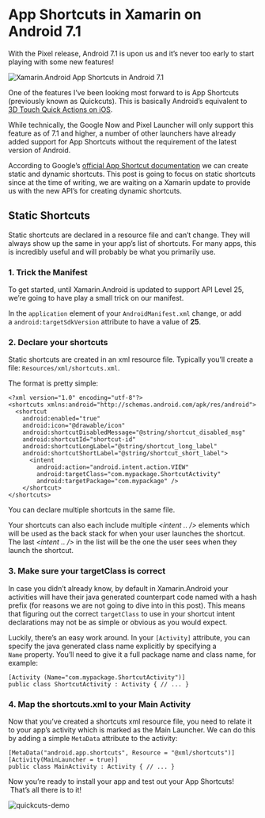 # App Shortcuts in Xamarin on Android 7.1

With the Pixel release, Android 7.1 is upon us and it’s never too early to start playing with some new features!

![Xamarin.Android App Shortcuts in Android 7.1](https://cdn.hashnode.com/res/hashnode/image/upload/v1666361381509/Xl_L6bq_j.png)

One of the features I’ve been looking most forward to is App Shortcuts (previously known as Quickcuts). This is basically Android’s equivalent to [3D Touch Quick Actions on iOS](https://blog.xamarin.com/pressure-sensitive-gestures-with-3d-touch-and-ios-9/).

While technically, the Google Now and Pixel Launcher will only support this feature as of 7.1 and higher, a number of other launchers have already added support for App Shortcuts without the requirement of the latest version of Android.

According to Google’s [official App Shortcut documentation](https://developer.android.com/preview/shortcuts.html) we can create static and dynamic shortcuts. This post is going to focus on static shortcuts since at the time of writing, we are waiting on a Xamarin update to provide us with the new API’s for creating dynamic shortcuts.

Static Shortcuts
----------------

Static shortcuts are declared in a resource file and can’t change. They will always show up the same in your app’s list of shortcuts. For many apps, this is incredibly useful and will probably be what you primarily use.

### 1\. Trick the Manifest

To get started, until Xamarin.Android is updated to support API Level 25, we’re going to have play a small trick on our manifest.

In the `application` element of your `AndroidManifest.xml` change, or add a `android:targetSdkVersion` attribute to have a value of **25**.

### 2\. Declare your shortcuts

Static shortcuts are created in an xml resource file. Typically you’ll create a file: `Resources/xml/shortcuts.xml`.

The format is pretty simple:

    <?xml version="1.0" encoding="utf-8"?>
    <shortcuts xmlns:android="http://schemas.android.com/apk/res/android">   
      <shortcut
        android:enabled="true"
        android:icon="@drawable/icon" 
        android:shortcutDisabledMessage="@string/shortcut_disabled_msg" 
        android:shortcutId="shortcut-id" 
        android:shortcutLongLabel="@string/shortcut_long_label" 
        android:shortcutShortLabel="@string/shortcut_short_label"> 
          <intent 
            android:action="android.intent.action.VIEW" 
            android:targetClass="com.mypackage.ShortcutActivity" 
            android:targetPackage="com.mypackage" />
        </shortcut>
    </shortcuts>
    

You can declare multiple shortcuts in the same file.

Your shortcuts can also each include multiple _<intent .. />_ elements which will be used as the back stack for when your user launches the shortcut. The last _<intent .. />_ in the list will be the one the user sees when they launch the shortcut.

### 3\. Make sure your targetClass is correct

In case you didn’t already know, by default in Xamarin.Android your activities will have their java generated counterpart code named with a hash prefix (for reasons we are not going to dive into in this post). This means that figuring out the correct `targetClass` to use in your shortcut intent declarations may not be as simple or obvious as you would expect.

Luckily, there’s an easy work around. In your `[Activity]` attribute, you can specify the java generated class name explicitly by specifying a `Name` property. You’ll need to give it a full package name and class name, for example:

    [Activity (Name="com.mypackage.ShortcutActivity")]
    public class ShortcutActivity : Activity { // ... }
    

### 4\. Map the shortcuts.xml to your Main Activity

Now that you’ve created a shortcuts xml resource file, you need to relate it to your app’s activity which is marked as the Main Launcher. We can do this by adding a simple `MetaData` attribute to the activity:

    [MetaData("android.app.shortcuts", Resource = "@xml/shortcuts")] [Activity(MainLauncher = true)]
    public class MainActivity : Activity { // ... }
    

Now you’re ready to install your app and test out your App Shortcuts!  That’s all there is to it!

![quickcuts-demo](https://cdn.hashnode.com/res/hashnode/image/upload/v1666361383061/CRjzsnekJ.gif)